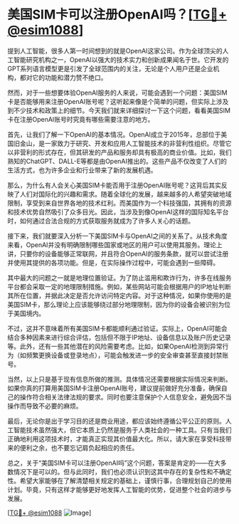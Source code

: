 # 美国SIM卡可以注册OpenAI吗？[[TG💪+ @esim1088](https://t.me/s/esim1088)]

提到人工智能，很多人第一时间想到的就是OpenAI这家公司。作为全球顶尖的人工智能研究机构之一，OpenAI以强大的技术实力和创新成果闻名于世。它开发的GPT系列语言模型更是引发了全球范围内的关注，无论是个人用户还是企业机构，都对它的功能和潜力赞不绝口。

然而，对于一些想要体验OpenAI服务的人来说，可能会遇到一个问题：美国SIM卡是否能够用来注册OpenAI账号呢？这听起来像是个简单的问题，但实际上涉及到不少技术和政策上的细节。今天我们就来详细探讨一下这个问题，看看美国SIM卡在注册OpenAI账号时究竟有哪些需要注意的地方。

首先，让我们了解一下OpenAI的基本情况。OpenAI成立于2015年，总部位于美国旧金山，是一家致力于研究、开发和应用人工智能技术的非营利性组织。尽管它以非营利的形式存在，但其研发的产品和服务却具有极高的商业价值。比如，我们熟知的ChatGPT、DALL-E等都是由OpenAI推出的。这些产品不仅改变了人们的生活方式，也为许多企业和行业带来了新的发展机遇。

那么，为什么有人会关心美国SIM卡能否用于注册OpenAI账号呢？这背后其实反映了人们对国际化的兴趣和需求。随着全球化的发展，越来越多的人希望突破地域限制，享受到来自世界各地的技术红利。而美国作为一个科技强国，其拥有的资源和技术优势自然吸引了众多目光。因此，当涉及到像OpenAI这样的国际知名平台时，如何通过合法合规的方式获取服务就成为了许多人关心的话题。

接下来，我们就要深入分析一下美国SIM卡与OpenAI之间的关系了。从技术角度来看，OpenAI并没有明确限制哪些国家或地区的用户可以使用其服务。理论上讲，只要你的设备能够正常联网，并且符合OpenAI的服务条款，就可以尝试注册并使用其提供的各项功能。但是，在实际操作过程中，可能会遇到一些障碍。

其中最大的问题之一就是地理位置验证。为了防止滥用和欺诈行为，许多在线服务平台都会采取一定的地理限制措施。例如，某些网站可能会根据用户的IP地址判断其所在位置，并据此决定是否允许访问特定内容。对于这种情况，如果你使用的是美国SIM卡，那么理论上应该能够绕过部分地理限制，因为你的设备会被识别为位于美国境内。

不过，这并不意味着所有美国SIM卡都能顺利通过验证。实际上，OpenAI可能会结合多种因素来进行综合评估，包括但不限于IP地址、设备信息以及账户历史记录等。此外，还有一些其他潜在的风险需要考虑。比如，如果OpenAI检测到异常行为（如频繁更换设备或登录地点），可能会触发进一步的安全审查甚至直接封禁账号。

当然，以上只是基于现有信息所做的推测。具体情况还需要根据实际情况来判断。如果你真的打算用美国SIM卡注册OpenAI账号，建议提前做好充分准备，确保自己的操作符合相关法律法规的要求。同时也要注意保护个人信息安全，避免因不当操作而导致不必要的麻烦。

最后，无论你是出于学习目的还是商业用途，都应该始终遵循公平公正的原则。人工智能技术虽然强大，但它本质上仍然是服务于人类社会的一种工具。只有当我们正确地利用这项技术时，才能真正实现其价值最大化。所以，请大家在享受科技带来的便利之余，也不要忘记肩负起相应的责任。

总之，关于“美国SIM卡可以注册OpenAI吗”这个问题，答案是肯定的——在大多数情况下是可以的。但与此同时，我们也必须认识到这其中存在的复杂性和不确定性。希望大家能够在了解清楚相关规定的基础上，谨慎行事，合理规划自己的使用计划。毕竟，只有这样才能够更好地发挥人工智能的优势，促进整个社会的进步与发展。

[[TG💪+ @esim1088](https://t.me/s/esim1088) ![Image](https://i.postimg.cc/4NQfJmqS/Snipaste-2025-05-13-00-14-12.png)]